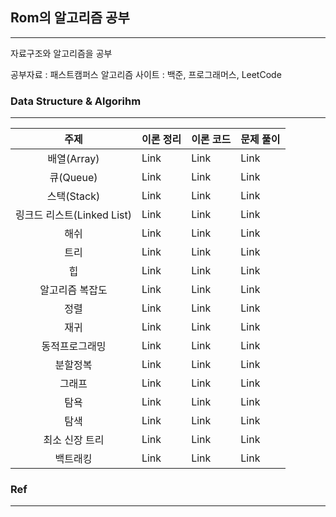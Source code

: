 ## Rom의 알고리즘 공부

---
자료구조와 알고리즘을 공부


공부자료 : 패스트캠퍼스
알고리즘 사이트 : 백준, 프로그래머스, LeetCode

### Data Structure & Algorihm

---

|주제|이론 정리|이론 코드|문제 풀이|
|:---:|:---|:---|:---|
|배열(Array)|Link|Link|Link|
|큐(Queue)|Link|Link|Link|
|스택(Stack)|Link|Link|Link|
|링크드 리스트(Linked List)|Link|Link|Link|
|해쉬|Link|Link|Link|
|트리|Link|Link|Link|
|힙|Link|Link|Link|
|알고리즘 복잡도|Link|Link|Link|
|정렬|Link|Link|Link|
|재귀|Link|Link|Link|
|동적프로그래밍|Link|Link|Link|
|분할정복|Link|Link|Link|
|그래프|Link|Link|Link|
|탐욕|Link|Link|Link|
|탐색|Link|Link|Link|
|최소 신장 트리|Link|Link|Link|
|백트래킹|Link|Link|Link|

### Ref

---